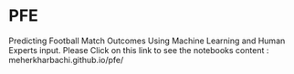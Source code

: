 # PFE
Predicting Football Match Outcomes Using Machine Learning and Human Experts input.
Please Click on this link to see the notebooks content :  meherkharbachi.github.io/pfe/
